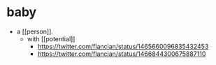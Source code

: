 # baby

- a [[person]].
  - with [[potential]]
    - https://twitter.com/flancian/status/1465660096835432453
    - https://twitter.com/flancian/status/1466844300675887110
    

